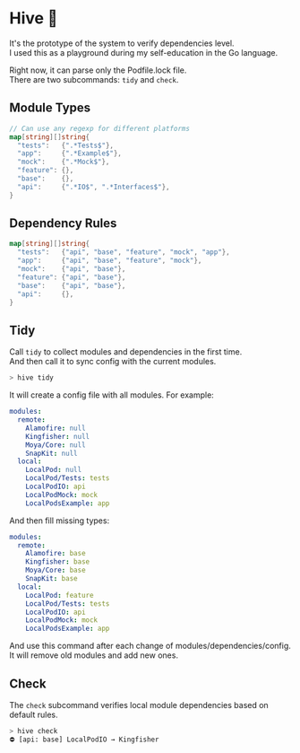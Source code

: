 # Hive 🐝

It's the prototype of the system to verify dependencies level.<br>
I used this as a playground during my self-education in the Go language.

Right now, it can parse only the Podfile.lock file.<br>
There are two subcommands: `tidy` and `check`.

## Module Types

```go
// Can use any regexp for different platforms
map[string][]string{
  "tests":   {".*Tests$"},
  "app":     {".*Example$"},
  "mock":    {".*Mock$"},
  "feature": {},
  "base":    {},
  "api":     {".*IO$", ".*Interfaces$"},
}
```

## Dependency Rules

```go
map[string][]string{
  "tests":   {"api", "base", "feature", "mock", "app"},
  "app":     {"api", "base", "feature", "mock"},
  "mock":    {"api", "base"},
  "feature": {"api", "base"},
  "base":    {"api", "base"},
  "api":     {},
}
```

## Tidy

Call `tidy` to collect modules and dependencies in the first time.<br>
And then call it to sync config with the current modules.
```sh
> hive tidy
```

It will create a config file with all modules. For example:
```yml
modules:
  remote:
    Alamofire: null
    Kingfisher: null
    Moya/Core: null
    SnapKit: null
  local:
    LocalPod: null
    LocalPod/Tests: tests
    LocalPodIO: api
    LocalPodMock: mock
    LocalPodsExample: app
```

And then fill missing types:
```yml
modules:
  remote:
    Alamofire: base
    Kingfisher: base
    Moya/Core: base
    SnapKit: base
  local:
    LocalPod: feature
    LocalPod/Tests: tests
    LocalPodIO: api
    LocalPodMock: mock
    LocalPodsExample: app
```

And use this command after each change of modules/dependencies/config.<br>
It will remove old modules and add new ones.

## Check

The `check` subcommand verifies local module dependencies based on default rules.
```sh
> hive check
⛔️ [api: base] LocalPodIO → Kingfisher
```
